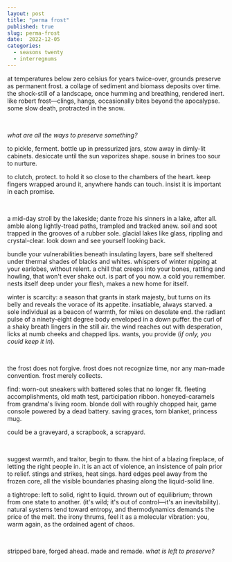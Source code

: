 ```yaml
---
layout: post
title: "perma frost"
published: true
slug: perma-frost
date:  2022-12-05
categories:
  - seasons twenty
  - interregnums
---
```


at temperatures below zero celsius for years twice-over, grounds preserve as permanent frost. a collage of sediment and biomass deposits over time. the shock-still of a landscape, once humming and breathing, rendered inert. like robert frost—clings, hangs, occasionally bites beyond the apocalypse. some slow death, protracted in the snow.

<br/>

*what are all the ways to preserve something?* 

<!--more-->

to pickle, ferment. bottle up in pressurized jars, stow away in dimly-lit cabinets. desiccate until the sun vaporizes shape. souse in brines too sour to nurture.

to clutch, protect. to hold it so close to the chambers of the heart. keep fingers wrapped around it, anywhere hands can touch. insist it is important in each promise. 

<br />

a mid-day stroll by the lakeside; dante froze his sinners in a lake, after all. amble along lightly-tread paths, trampled and tracked anew. soil and soot trapped in the grooves of a rubber sole. glacial lakes like glass, rippling and crystal-clear. look down and see yourself looking back.

bundle your vulnerabilities beneath insulating layers, bare self sheltered under thermal shades of blacks and whites. whispers of winter nipping at your earlobes, without relent. a chill that creeps into your bones, rattling and howling, that won't ever shake out. is part of you now. a cold you remember. nests itself deep under your flesh, makes a new home for itself.

winter is scarcity: a season that grants in stark majesty, but turns on its belly and reveals the vorace of its appetite. insatiable, always starved. a sole individual as a beacon of warmth, for miles on desolate end. the radiant pulse of a ninety-eight degree body enveloped in a down puffer. the curl of a shaky breath lingers in the still air. the wind reaches out with desperation, licks at numb cheeks and chapped lips. wants, you provide (i*f only, you could keep it in*). 

<br />

the frost does not forgive. frost does not recognize time, nor any man-made convention. frost merely collects.

find: worn-out sneakers with battered soles that no longer fit. fleeting accomplishments, old math test, participation ribbon. honeyed-caramels from grandma's living room. blonde doll with roughly chopped hair, game console powered by a dead battery. saving graces, torn blanket, princess mug.

could be a graveyard, a scrapbook, a scrapyard. 

<br />

suggest warmth, and traitor, begin to thaw. the hint of a blazing fireplace, of letting the right people in. it is an act of violence, an insistence of pain prior to relief. stings and strikes, heat sings. hard edges peel away from the frozen core, all the visible boundaries phasing along the liquid-solid line. 

a tightrope: left to solid, right to liquid. thrown out of equilibrium; thrown from one state to another. (it's wild; it's out of control—it's an inevitability). natural systems tend toward entropy, and thermodynamics demands the price of the melt. the irony thrums, feel it as a molecular vibration: you, warm again, as the ordained agent of chaos. 

<br />

stripped bare, forged ahead. made and remade. *what is left to preserve?*